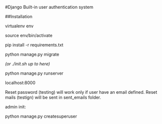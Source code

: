 #Django Built-in user authentication system

##Installation

virtualenv env

source env/bin/activate

pip install -r requirements.txt

python manage.py migrate

*(or ./init.sh up to here)*

python manage.py runserver

localhost:8000

Reset password (testing)  will work only if user have an email defined.
Reset mails (testign) will be sent in sent_emails folder.

admin init:

python manage.py createsuperuser

